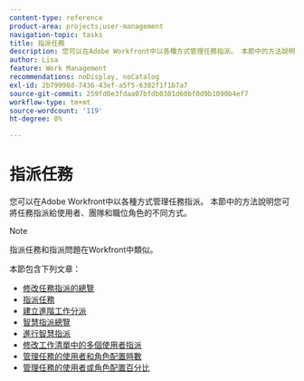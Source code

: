 ```yaml
---
content-type: reference
product-area: projects;user-management
navigation-topic: tasks
title: 指派任務
description: 您可以在Adobe Workfront中以各種方式管理任務指派。 本節中的方法說明您可將任務指派給使用者、團隊和職位角色的不同方式。
author: Lisa
feature: Work Management
recommendations: noDisplay, noCatalog
exl-id: 2b79998d-7436-43ef-a5f5-6302f1f1b7a7
source-git-commit: 259fd0e3fdaa07bfdb0301d60bf0d9b1090b4ef7
workflow-type: tm+mt
source-wordcount: '119'
ht-degree: 0%

---
```


# 指派任務

您可以在Adobe Workfront中以各種方式管理任務指派。 本節中的方法說明您可將任務指派給使用者、團隊和職位角色的不同方式。

>[!NOTE]
>
>指派任務和指派問題在Workfront中類似。

本節包含下列文章：

* [修改任務指派的總覽](../../../manage-work/tasks/assign-tasks/modify-task-assignments-overview.md)
* [指派任務](../../../manage-work/tasks/assign-tasks/assign-tasks.md)
* [建立進階工作分派](../../../manage-work/tasks/assign-tasks/create-advanced-assignments.md)
* [智慧指派總覽](../../../manage-work/tasks/assign-tasks/smart-assignments.md)
* [進行智慧指派](../../../manage-work/tasks/assign-tasks/make-smart-assignments.md)
* [修改工作清單中的多個使用者指派](../../../manage-work/tasks/assign-tasks/modify-multiple-assignments-in-task-list.md)
* [管理任務的使用者和角色配置時數](../../../manage-work/tasks/assign-tasks/manage-allocation-hours-on-tasks.md)
* [管理任務的使用者或角色配置百分比](../../../manage-work/tasks/assign-tasks/manage-allocation-percentage-on-tasks.md)
